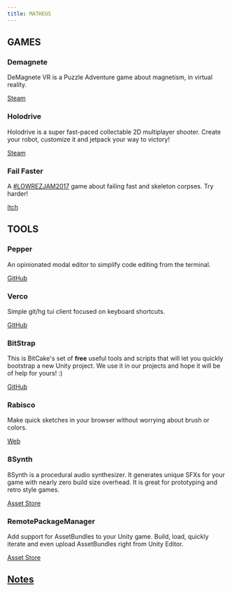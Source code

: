 ```yaml
---
title: MATHEUS
---
```


## GAMES

### Demagnete
DeMagnete VR is a Puzzle Adventure game about magnetism, in virtual reality.

[Steam](https://store.steampowered.com/app/995270/DeMagnete_VR/)

### Holodrive
Holodrive is a super fast-paced collectable 2D multiplayer shooter. Create your robot, customize it and jetpack your way to victory!

[Steam](http://store.steampowered.com/app/370770/Holodrive/)

### Fail Faster
A [#LOWREZJAM2017](https://twitter.com/hashtag/lowrezjam2017) game about failing fast and skeleton corpses. Try harder!

[Itch](https://foletto.itch.io/failfaster)

## TOOLS

### Pepper
An opinionated modal editor to simplify code editing from the terminal.

[GitHub](https://github.com/vamolessa/pepper)

### Verco
Simple git/hg tui client focused on keyboard shortcuts.

[GitHub](https://github.com/vamolessa/verco)

### BitStrap
This is BitCake's set of **free** useful tools and scripts that will let you quickly bootstrap a new Unity project. 
We use it in our projects and hope it will be of help for yours! :)

[GitHub](https://github.com/bitcake/bitstrap)

### Rabisco
Make quick sketches in your browser without worrying about brush or colors.

[Web](https://rabisco.github.io/)

### 8Synth
8Synth is a procedural audio synthesizer. It generates unique SFXs for your game with nearly zero build size overhead. It is great for prototyping and retro style games.

[Asset Store](https://assetstore.unity.com/packages/audio/sound-fx/8synth-14445)

### RemotePackageManager
Add support for AssetBundles to your Unity game. Build, load, quickly iterate and even upload AssetBundles right from Unity Editor.

[Asset Store](https://assetstore.unity.com/packages/tools/utilities/remotepackagemanager-asset-bundles-18115)

## [Notes](notes)
